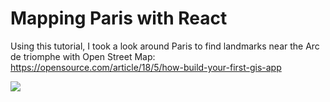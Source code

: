 # Mapping Paris with React

Using this tutorial, I took a look around Paris to find landmarks near the Arc de triomphe with Open Street Map:
https://opensource.com/article/18/5/how-build-your-first-gis-app

![](https://github.com/curiousjazz77/Tinkering-GIS-and-Chrome-Extension/blob/master/Mapping-Paris-With-React/mapping_paris.png)
